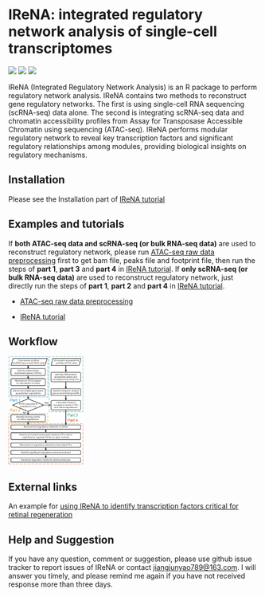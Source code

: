IReNA: integrated regulatory network analysis of single-cell
transcriptomes
================

<!-- README.md is generated from README.Rmd. Please edit that file -->

[![](https://img.shields.io/badge/r-version4.04-green.svg)](https://www.r-project.org)
[![](https://img.shields.io/badge/Seurat-version4.01-red.svg)](https://satijalab.org/seurat/articles/get_started.html)
[![](https://img.shields.io/badge/monocle-version2.18-blue.svg)](http://cole-trapnell-lab.github.io/monocle-release)

IReNA (Integrated Regulatory Network Analysis) is an R package to
perform regulatory network analysis. IReNA contains two methods to
reconstruct gene regulatory networks. The first is using single-cell RNA
sequencing (scRNA-seq) data alone. The second is integrating scRNA-seq
data and chromatin accessibility profiles from Assay for Transposase
Accessible Chromatin using sequencing (ATAC-seq). IReNA performs modular
regulatory network to reveal key transcription factors and significant
regulatory relationships among modules, providing biological insights on
regulatory mechanisms.

## Installation

Please see the Installation part of [IReNA
tutorial](https://jiang-junyao.github.io/IReNA/tutorial#installation)

## Examples and tutorials

If **both ATAC-seq data and scRNA-seq (or bulk RNA-seq data)** are used
to reconstruct regulatory network, please run [ATAC-seq raw data
preprocessing](https://jiang-junyao.github.io/IReNA/ATAC-seq-preprocessing)
first to get bam file, peaks file and footprint file, then run the steps
of **part 1**, **part 3** and **part 4** in [IReNA
tutorial](https://jiang-junyao.github.io/IReNA/tutorial). If **only
scRNA-seq (or bulk RNA-seq data)** are used to reconstruct regulatory
network, just directly run the steps of **part 1**, **part 2** and
**part 4** in [IReNA
tutorial](https://jiang-junyao.github.io/IReNA/tutorial).

-   [ATAC-seq raw data
    preprocessing](https://jiang-junyao.github.io/IReNA/ATAC-seq-preprocessing)

-   [IReNA tutorial](https://jiang-junyao.github.io/IReNA/tutorial)

## Workflow

<img src="docs/Readme%20figure/Workflow.png" style="width:30.0%;height:30.0%" />

## External links

An example for [using IReNA to identify transcription factors critical
for retinal
regeneration](https://github.com/jiewwwang/Single-cell-retinal-regeneration)

## Help and Suggestion

If you have any question, comment or suggestion, please use github issue
tracker to report issues of IReNA or contact <jiangjunyao789@163.com>. I
will answer you timely, and please remind me again if you have not
received response more than three days.

